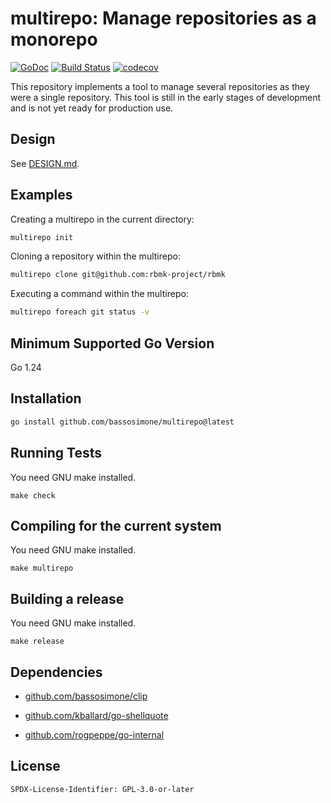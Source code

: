 # multirepo: Manage repositories as a monorepo

[![GoDoc](https://pkg.go.dev/badge/github.com/bassosimone/multirepo)](https://pkg.go.dev/github.com/bassosimone/multirepo) [![Build Status](https://github.com/bassosimone/multirepo/actions/workflows/go.yml/badge.svg)](https://github.com/bassosimone/multirepo/actions) [![codecov](https://codecov.io/gh/bassosimone/multirepo/branch/main/graph/badge.svg)](https://codecov.io/gh/bassosimone/multirepo)

This repository implements a tool to manage several repositories
as they were a single repository. This tool is still in the early
stages of development and is not yet ready for production use.

## Design

See [DESIGN.md](DESIGN.md).

## Examples

Creating a multirepo in the current directory:

```bash
multirepo init
```

Cloning a repository within the multirepo:

```bash
multirepo clone git@github.com:rbmk-project/rbmk
```

Executing a command within the multirepo:

```bash
multirepo foreach git status -v
```

## Minimum Supported Go Version

Go 1.24

## Installation

```bash
go install github.com/bassosimone/multirepo@latest
```

## Running Tests

You need GNU make installed.

```
make check
```

## Compiling for the current system

You need GNU make installed.

```
make multirepo
```

## Building a release

You need GNU make installed.

```
make release
```

## Dependencies

- [github.com/bassosimone/clip](https://pkg.go.dev/github.com/bassosimone/clip)

- [github.com/kballard/go-shellquote](https://pkg.go.dev/github.com/kballard/go-shellquote)

- [github.com/rogpeppe/go-internal](https://pkg.go.dev/github.com/rogpeppe/go-internal)

## License

```
SPDX-License-Identifier: GPL-3.0-or-later
```
